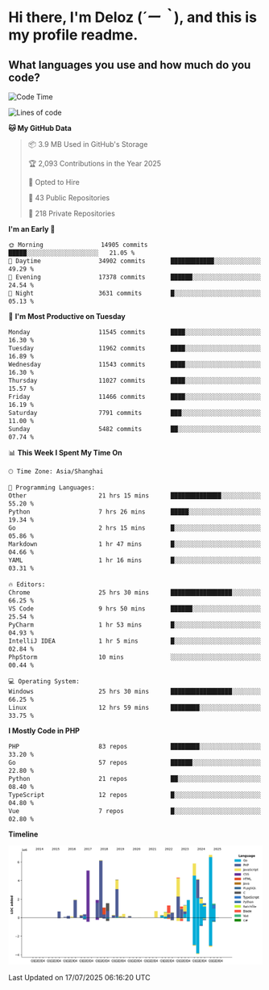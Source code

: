 # **Hi there, I'm Deloz (*´ー｀*), and this is my profile readme.**

## **What languages you use and how much do you code?**

<!--START_SECTION:waka-->
![Code Time](http://img.shields.io/badge/Code%20Time-6%2C901%20hrs%2039%20mins-blue)

![Lines of code](https://img.shields.io/badge/From%20Hello%20World%20I%27ve%20Written-58.6%20million%20lines%20of%20code-blue)

**🐱 My GitHub Data** 

> 📦 3.9 MB Used in GitHub's Storage 
 > 
> 🏆 2,093 Contributions in the Year 2025
 > 
> 💼 Opted to Hire
 > 
> 📜 43 Public Repositories 
 > 
> 🔑 218 Private Repositories 
 > 
**I'm an Early 🐤** 

```text
🌞 Morning                14905 commits       █████░░░░░░░░░░░░░░░░░░░░   21.05 % 
🌆 Daytime                34902 commits       ████████████░░░░░░░░░░░░░   49.29 % 
🌃 Evening                17378 commits       ██████░░░░░░░░░░░░░░░░░░░   24.54 % 
🌙 Night                  3631 commits        █░░░░░░░░░░░░░░░░░░░░░░░░   05.13 % 
```
📅 **I'm Most Productive on Tuesday** 

```text
Monday                   11545 commits       ████░░░░░░░░░░░░░░░░░░░░░   16.30 % 
Tuesday                  11962 commits       ████░░░░░░░░░░░░░░░░░░░░░   16.89 % 
Wednesday                11543 commits       ████░░░░░░░░░░░░░░░░░░░░░   16.30 % 
Thursday                 11027 commits       ████░░░░░░░░░░░░░░░░░░░░░   15.57 % 
Friday                   11466 commits       ████░░░░░░░░░░░░░░░░░░░░░   16.19 % 
Saturday                 7791 commits        ███░░░░░░░░░░░░░░░░░░░░░░   11.00 % 
Sunday                   5482 commits        ██░░░░░░░░░░░░░░░░░░░░░░░   07.74 % 
```


📊 **This Week I Spent My Time On** 

```text
🕑︎ Time Zone: Asia/Shanghai

💬 Programming Languages: 
Other                    21 hrs 15 mins      ██████████████░░░░░░░░░░░   55.20 % 
Python                   7 hrs 26 mins       █████░░░░░░░░░░░░░░░░░░░░   19.34 % 
Go                       2 hrs 15 mins       █░░░░░░░░░░░░░░░░░░░░░░░░   05.86 % 
Markdown                 1 hr 47 mins        █░░░░░░░░░░░░░░░░░░░░░░░░   04.66 % 
YAML                     1 hr 16 mins        █░░░░░░░░░░░░░░░░░░░░░░░░   03.31 % 

🔥 Editors: 
Chrome                   25 hrs 30 mins      █████████████████░░░░░░░░   66.25 % 
VS Code                  9 hrs 50 mins       ██████░░░░░░░░░░░░░░░░░░░   25.54 % 
PyCharm                  1 hr 53 mins        █░░░░░░░░░░░░░░░░░░░░░░░░   04.93 % 
IntelliJ IDEA            1 hr 5 mins         █░░░░░░░░░░░░░░░░░░░░░░░░   02.84 % 
PhpStorm                 10 mins             ░░░░░░░░░░░░░░░░░░░░░░░░░   00.44 % 

💻 Operating System: 
Windows                  25 hrs 30 mins      █████████████████░░░░░░░░   66.25 % 
Linux                    12 hrs 59 mins      ████████░░░░░░░░░░░░░░░░░   33.75 % 
```

**I Mostly Code in PHP** 

```text
PHP                      83 repos            ████████░░░░░░░░░░░░░░░░░   33.20 % 
Go                       57 repos            ██████░░░░░░░░░░░░░░░░░░░   22.80 % 
Python                   21 repos            ██░░░░░░░░░░░░░░░░░░░░░░░   08.40 % 
TypeScript               12 repos            █░░░░░░░░░░░░░░░░░░░░░░░░   04.80 % 
Vue                      7 repos             █░░░░░░░░░░░░░░░░░░░░░░░░   02.80 % 
```



**Timeline**

![Lines of Code chart](https://raw.githubusercontent.com/deloz/deloz/main/assets/bar_graph.png)


 Last Updated on 17/07/2025 06:16:20 UTC
<!--END_SECTION:waka-->
